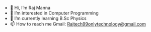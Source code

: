 - 👋 Hi, I’m Raj Manna
- 👀 I’m interested in Computer Programming
- 🌱 I’m currently learning B.Sc Physics
- 📫 How to reach me Gmail: Rajtech99onlytechnology@gmail.com

<!---
Rajtech99/Rajtech99 is a ✨ special ✨ repository because its `README.md` (this file) appears on your GitHub profile.
You can click the Preview link to take a look at your changes.
--->
